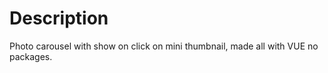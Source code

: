 # Description 

Photo carousel with show on click on mini thumbnail, made all with VUE no packages.
